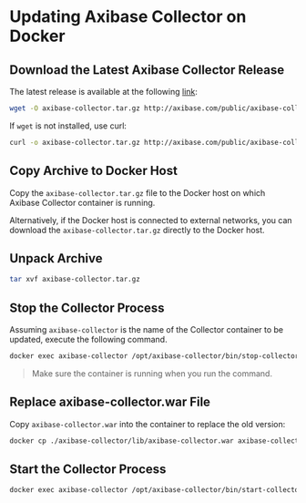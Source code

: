 # Updating Axibase Collector on Docker

## Download the Latest Axibase Collector Release

The latest release is available at the following [link](https://axibase.com/public/axibase-collector_latest.htm):

```bash
wget -O axibase-collector.tar.gz http://axibase.com/public/axibase-collector-v{revision}.tar.gz
```

If `wget` is not installed, use curl:

```bash
curl -o axibase-collector.tar.gz http://axibase.com/public/axibase-collector-v{revision}.tar.gz
```

## Copy Archive to Docker Host

Copy the `axibase-collector.tar.gz` file to the Docker host on which Axibase Collector container is running.

Alternatively, if the Docker host is connected to external networks, you can download the `axibase-collector.tar.gz` directly to the Docker host.

## Unpack Archive

```bash
tar xvf axibase-collector.tar.gz
```

## Stop the Collector Process

Assuming `axibase-collector` is the name of the Collector container to be updated, execute the following command.

```bash
docker exec axibase-collector /opt/axibase-collector/bin/stop-collector.sh
```

> Make sure the container is running when you run the command.

## Replace axibase-collector.war File

Copy `axibase-collector.war` into the container to replace the old version:

```bash
docker cp ./axibase-collector/lib/axibase-collector.war axibase-collector:/opt/axibase-collector/lib/
```

## Start the Collector Process

```bash
docker exec axibase-collector /opt/axibase-collector/bin/start-collector.sh
```